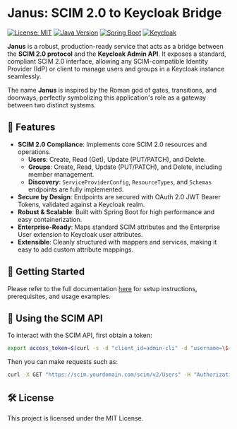 # Janus: SCIM 2.0 to Keycloak Bridge

[![License: MIT](https://img.shields.io/badge/License-MIT-yellow.svg)](https://opensource.org/licenses/MIT)
[![Java Version](https://img.shields.io/badge/Java-17-blue.svg)](https://www.java.com)
[![Spring Boot](https://img.shields.io/badge/Spring%20Boot-3.2.0-brightgreen.svg)](https://spring.io/projects/spring-boot)
[![Keycloak](https://img.shields.io/badge/Keycloak-26.1.4-blue.svg)](https://www.keycloak.org/)

**Janus** is a robust, production-ready service that acts as a bridge between the **SCIM 2.0 protocol** and the **Keycloak Admin API**. It exposes a standard, compliant SCIM 2.0 interface, allowing any SCIM-compatible Identity Provider (IdP) or client to manage users and groups in a Keycloak instance seamlessly.

The name **Janus** is inspired by the Roman god of gates, transitions, and doorways, perfectly symbolizing this application's role as a gateway between two distinct systems.

## 🌟 Features

-   **SCIM 2.0 Compliance**: Implements core SCIM 2.0 resources and operations.
    -   **Users**: Create, Read (Get), Update (PUT/PATCH), and Delete.
    -   **Groups**: Create, Read, Update (PUT/PATCH), and Delete, including member management.
    -   **Discovery**: `ServiceProviderConfig`, `ResourceTypes`, and `Schemas` endpoints are fully implemented.
-   **Secure by Design**: Endpoints are secured with OAuth 2.0 JWT Bearer Tokens, validated against a Keycloak realm.
-   **Robust & Scalable**: Built with Spring Boot for high performance and easy containerization.
-   **Enterprise-Ready**: Maps standard SCIM attributes and the Enterprise User extension to Keycloak user attributes.
-   **Extensible**: Cleanly structured with mappers and services, making it easy to add custom attribute mappings.

## 🚀 Getting Started

Please refer to the full documentation [here](https://yourdomain.com/docs) for setup instructions, prerequisites, and usage examples.

## 🧪 Using the SCIM API

To interact with the SCIM API, first obtain a token:

```bash
export access_token=$(curl -s -d "client_id=admin-cli" -d "username=\${KEYCLOAK_ADMIN_USER}" -d "password=\${KEYCLOAK_ADMIN_PASSWORD}" -d "grant_type=password" "https://keycloak.yourdomain.com/realms/master/protocol/openid-connect/token" | jq -r .access_token)
```

Then you can make requests such as:

```bash
curl -X GET "https://scim.yourdomain.com/scim/v2/Users" -H "Authorization: Bearer $access_token"
```

## 🛠️ License

This project is licensed under the MIT License.
